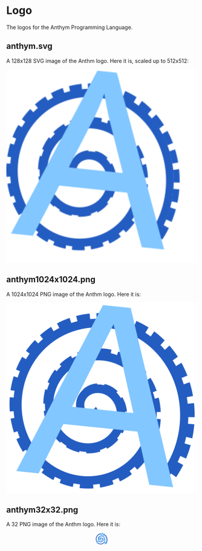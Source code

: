 # Logo
The logos for the Anthym Programming Language.

## anthym.svg
A 128x128 SVG image of the Anthm logo. Here it is, scaled up to 512x512:

<p align="center">
    <img src="/anthym.svg" width="512" height="512" alt="Anthym Logo SVG">
</p>

## anthym1024x1024.png
A 1024x1024 PNG image of the Anthm logo. Here it is:

<p align="center">
    <img src="/anthym1024x1024.png" alt="Anthym Logo PNG 1024x1024">
</p>

## anthym32x32.png
A 32 PNG image of the Anthm logo. Here it is:

<p align="center">
    <img src="/anthym32x32.png" alt="Anthym Logo PNG 32x32">
</p>

